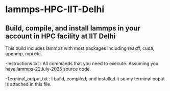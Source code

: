# lammps-HPC-IIT-Delhi
## Build, compile, and install lammps in your account in HPC facility at IIT Delhi 
This build includes lammps with most packages including reaxff, cuda, openmp, mpi etc.

-Instructions.txt : All commands that you need to execute. Assuming you have lammps-22July-2025 source code.

-Terminal_output.txt : I build, compiled, and installed it so my terminal ouput is attached in this file.
